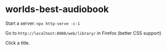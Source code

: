 # worlds-best-audiobook

Start a server: `npx http-serve -c-1`

Go to `http://localhost:8080/web/library/` in Firefox (better CSS support)

Click a title.
